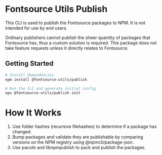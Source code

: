 # Fontsource Utils Publish

This CLI is used to publish the Fontsource packages to NPM. It is not intended for use by end users.

Ordinary publishers cannot publish the sheer quantity of packages that Fontsource has, thus a custom solution is required. This package does not take feature requests unless it directly relates to Fontsource.

## Getting Started

```bash
# Install dependencies
npm install @fontsource-utils/publish

# Run the CLI and generate initial config
npx @fontsource-utils/publish init
```

# How It Works

1. Use folder hashes (recursive filehashes) to determine if a package has changed.
2. Bump packages and validate they are publishable by comparing versions on the NPM registry using @npmcli/package-json.
3. Use pacote and libnpmpublish to pack and publish the packages.
